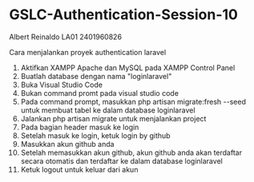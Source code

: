 # GSLC-Authentication-Session-10
Albert Reinaldo LA01 2401960826

Cara menjalankan proyek authentication laravel
1. Aktifkan XAMPP Apache dan MySQL pada XAMPP Control Panel
2. Buatlah database dengan nama "loginlaravel"
3. Buka Visual Studio Code
4. Bukan command promt pada visual studio code
5. Pada command prompt, masukkan php artisan migrate:fresh --seed untuk membuat tabel ke dalam database loginlaravel
6. Jalankan php artisan migrate untuk menjalankan project
7. Pada bagian header masuk ke login
8. Setelah masuk ke login, ketuk login by github
9. Masukkan akun github anda
10. Setelah memasukkan akun github, akun github anda akan terdaftar secara otomatis dan terdaftar ke dalam database loginlaravel
11. Ketuk logout untuk keluar dari akun

